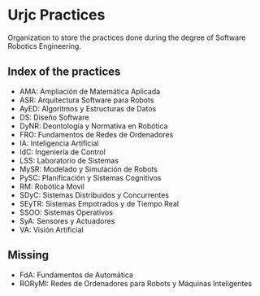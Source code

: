 # Urjc Practices
Organization to store the practices done during the degree of Software Robotics Engineering.

## Index of the practices

- AMA: Ampliación de Matemática Aplicada
- ASR: Arquitectura Software para Robots
- AyED: Algoritmos y Estructuras de Datos
- DS: Diseño Software
- DyNR: Deontología y Normativa en Robótica
- FRO: Fundamentos de Redes de Ordenadores
- IA: Inteligencia Artificial 
- IdC: Ingeniería de Control
- LSS: Laboratorio de Sistemas
- MySR: Modelado y Simulación de Robots
- PySC: Planificación y Sistemas Cognitivos
- RM: Robótica Movil
- SDyC: Sistemas Distribuidos y Concurrentes
- SEyTR: Sistemas Empotrados y de Tiempo Real
- SSOO: Sistemas Operativos
- SyA: Sensores y Actuadores
- VA: Visión Artificial

## Missing
- FdA: Fundamentos de Automática
- RORyMI: Redes de Ordenadores para Robots y Máquinas Inteligentes
